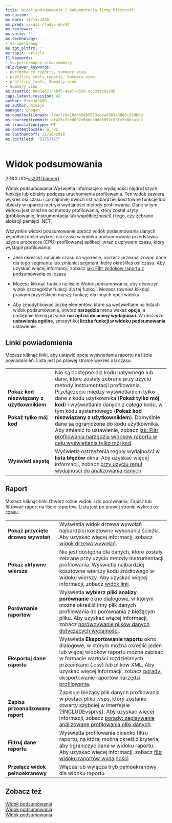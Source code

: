 ```yaml
---
title: Widok podsumowania | Dokumentacja firmy Microsoft
ms.custom: ''
ms.date: 11/15/2016
ms.prod: visual-studio-dev14
ms.reviewer: ''
ms.suite: ''
ms.technology:
- vs-ide-debug
ms.tgt_pltfrm: ''
ms.topic: article
f1_keywords:
- vs.performance.view.summary
helpviewer_keywords:
- performance reports, summary view
- profiling tools reports, Summary view
- profiling tools, Summary view
- Summary view
ms.assetid: 98a1eb71-bbf5-4ce7-8559-cdc29f082c4b
caps.latest.revision: 42
author: MikeJo5000
ms.author: mikejo
manager: ghogen
ms.openlocfilehash: fdacfcba18d465685053cdea4581a5806c25db9d
ms.sourcegitcommit: af428c7ccd007e668ec0dd8697c88fc5d8bca1e2
ms.translationtype: MT
ms.contentlocale: pl-PL
ms.lasthandoff: 11/16/2018
ms.locfileid: "51757327"
---
```

# <a name="summary-view"></a>Widok podsumowania
[!INCLUDE[vs2017banner](../includes/vs2017banner.md)]

Widok podsumowania Wyświetla informacje o wydajności najdroższych funkcje lub obiekty podczas uruchomienia profilowania. Ten widok zawiera wykres osi czasu i co najmniej dwóch list najbardziej kosztowne funkcje lub obiekty w oparciu metryki wydajności metody profilowania. Dane w tym widoku jest zależna od metody profilowania, który został użyty (próbkowanie, Instrumentacja lub współbieżności) i tego, czy zebrano alokacji pamięci .NET.  
  
 Wszystkie widoki podsumowanie oprócz widok podsumowania danych współbieżności wykres osi czasu w widoku podsumowania przedstawia użycie procesora (CPU) profilowanej aplikacji wraz z upływem czasu, który wystąpił profilowania.  
  
-   Jeśli określisz odcinek czasu na wykresie, możesz przeanalizować dane dla tego segmentu lub zmieniaj segment, który określiłeś osi czasu. Aby uzyskać więcej informacji, zobacz [jak: Filtr widoków raportu z podsumowania osi czasu](../profiling/how-to-filter-report-views-from-the-summary-timeline.md)  
  
-   Możesz kliknąć funkcji na liście Widok podsumowania, aby otworzyć widok szczegółów funkcji dla tej funkcji. Możesz również kliknąć prawym przyciskiem myszy funkcję dla innych opcji widoku.  
  
-   Aby zmodyfikować liczbę elementów, które są wyświetlane na listach widok podsumowania, otwórz **narzędzia** menu wskaż **opcje**, a następnie kliknij przycisk **narzędzia do oceny wydajności**. W obszarze **ustawienia ogólne**, zmodyfikuj **liczba funkcji w widoku podsumowania** ustawienie.  
  
## <a name="notifications-links"></a>Linki powiadomienia  
 Możesz kliknąć linki, aby ustawić opcje wyświetlania raportu na liście powiadomień. Lista jest po prawej stronie wykres osi czasu.  
  
|||  
|-|-|  
|**Pokaż kod niezwiązany z użytkownikiem**<br /><br /> **Pokaż tylko mój kod**|Nie są dostępne dla kodu natywnego lub dane, które zostały zebrane przy użyciu metody Instrumentacji profilowania. Przełączenie między wyświetlaniem tylko dane z kodu użytkownika (**Pokaż tylko mój kod**) i wyświetlanie danych z całego kodu, w tym kodu systemowego (**Pokaż kod niezwiązany z użytkownikiem**). Domyślnie dane są ograniczone do kodu użytkownika. Aby zmienić to ustawienie, zobacz [jak: Filtr profilowania narzędzia widoków raportu w celu wyświetlania tylko mój kod](../profiling/how-to-filter-profiling-tools-report-views-to-display-just-my-code.md).|  
|**Wyświetl asystę**|Wyświetla ostrzeżenia reguły wydajności w **lista błędów** okna. Aby uzyskać więcej informacji, zobacz [przy użyciu reguł wydajności do analizowania danych](../profiling/using-performance-rules-to-analyze-data.md)|  
  
## <a name="report"></a>Raport  
 Możesz kliknąć linki Otwórz różne widoki i do porównania, Zapisz lub filtrować raport na liście raportów. Lista jest po prawej stronie wykres osi czasu.  
  
|||  
|-|-|  
|**Pokaż przycięte drzewo wywołań**|Wyświetla widok drzewa wywołań najbardziej kosztowne wykonania ścieżki. Aby uzyskać więcej informacji, zobacz [widok drzewa wywołań](../profiling/call-tree-view.md).|  
|**Pokaż aktywne wiersze**|Nie jest dostępna dla danych, które zostały zebrane przy użyciu metody Instrumentacji profilowania. Wyświetla najbardziej kosztowne wierszy kodu źródłowego w widoku wierszy. Aby uzyskać więcej informacji, zobacz [widok linii](../profiling/lines-view.md).|  
|**Porównanie raportów**|Wyświetla **wybierz pliki analizy porównanie** okno dialogowe, w którym można określić inny plik danych profilowania do porównania z bieżącym pliku. Aby uzyskać więcej informacji, zobacz [porównywanie plików danych dotyczących wydajności](../profiling/comparing-performance-data-files.md).|  
|**Eksportuj dane raportu**|Wyświetla **Eksportowanie raportu** okno dialogowe, w którym można określić jeden lub więcej widoków raportu można zapisać w formacie wartości rozdzielanych przecinkami (.csv) lub plików XML. Aby uzyskać więcej informacji, zobacz [porady: eksportowanie raportów narzędzi profilowania](http://msdn.microsoft.com/en-us/174b5bd3-df9b-4fd4-88d4-76032ab90451).|  
|**Zapisz przeanalizowany raport**|Zapisuje bieżący plik danych profilowania w postaci pliku .vsps, który zostanie otwarty szybciej w interfejsie [!INCLUDE[vsprvs](../includes/vsprvs-md.md)]. Aby uzyskać więcej informacji, zobacz [porady: zapisywanie analizowane profilowania pliki danych](http://msdn.microsoft.com/en-us/0340ddde-caf4-48ac-8af3-d15dcdade556).|  
|**Filtruj dane raportu**|Wyświetla profilowania okienko filtru raportu, na której można określić kryteria, aby ograniczyć dane w widoku raportu. Aby uzyskać więcej informacji, zobacz [filtr widoku raportów wydajności](../profiling/performance-report-view-filter.md)|  
|**Przełącz widok pełnoekranowy**|Włącza lub wyłącza tryb pełnoekranowy dla widoku raportu.|  
  
## <a name="see-also"></a>Zobacz też  
 [Widok podsumowania](../profiling/summary-view-sampling-data.md)   
 [Widok podsumowania](../profiling/summary-view-instrumentation-data.md)   
 [Widok podsumowania](../profiling/summary-view-dotnet-memory-data.md)



